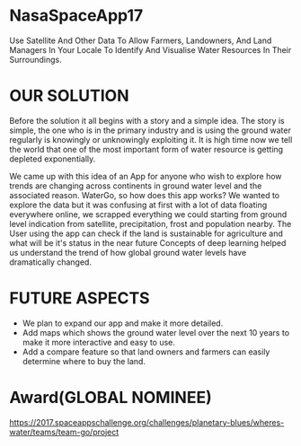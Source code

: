 # NasaSpaceApp17
Use Satellite And Other Data To Allow Farmers, Landowners, And Land Managers In Your Locale To Identify And Visualise Water Resources In Their Surroundings.

# OUR SOLUTION

Before the solution it all begins with a story and a simple idea.
The story is simple, the one who is in the primary industry and is using the ground water regularly is knowingly or unknowingly exploiting it. 
It is high time now we tell the world that one of the most important form of water resource is getting depleted exponentially.

We came up with this idea of an App for anyone who wish to explore how trends are changing across continents in ground water level and the associated reason.
WaterGo, so how does this app works? We wanted to explore the data but it was confusing at first with a lot of data floating everywhere online,
we scrapped everything we could starting from ground level indication from satellite, precipitation, frost and population nearby.
The User using the app can check if the land is sustainable for agriculture and what will be it's status in the near future
Concepts of deep learning helped us understand the trend of how global ground water levels have dramatically changed.

# FUTURE ASPECTS
* We plan to expand our app and make it more detailed. 
* Add maps which shows the ground water level over the next 10 years to make it more interactive and easy to use.
* Add a compare feature so that land owners and farmers can easily determine where to buy the land.

# Award(GLOBAL NOMINEE)

https://2017.spaceappschallenge.org/challenges/planetary-blues/wheres-water/teams/team-go/project
